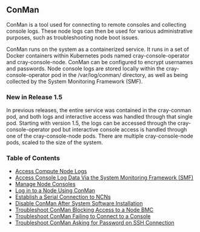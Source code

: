 ## ConMan

ConMan is a tool used for connecting to remote consoles and collecting console logs. These node logs can then be used for various administrative purposes, such as troubleshooting node boot issues.

ConMan runs on the system as a containerized service. It runs in a set of Docker containers within Kubernetes pods named cray-console-operator and cray-console-node. ConMan can be configured to encrypt usernames and passwords. Node console logs are stored locally within the cray-console-operator pod in the /var/log/conman/ directory, as well as being collected by the System Monitoring Framework \(SMF\).

### New in Release 1.5

In previous releases, the entire service was contained in the cray-conman pod, and both logs and interactive access was handled through that single pod. Starting with version 1.5, the logs can be accessed through the cray-console-operator pod but interactive console access is handled through one of the cray-console-node pods. There are multiple cray-console-node pods, scaled to the size of the system.

### Table of Contents

* [Access Compute Node Logs](Access_Compute_Node_Logs.md)
* [Access Console Log Data Via the System Monitoring Framework (SMF)](Access_Console_Log_Data_Via_the_System_Monitoring_Framework_SMF.md)
* [Manage Node Consoles](Manage_Node_Consoles.md)
* [Log in to a Node Using ConMan](Log_in_to_a_Node_Using_ConMan.md)
* [Establish a Serial Connection to NCNs](Establish_a_Serial_Connection_to_NCNs.md)
* [Disable ConMan After System Software Installation](Disable_ConMan_After_System_Software_Installation.md)
* [Troubleshoot ConMan Blocking Access to a Node BMC](Troubleshoot_ConMan_Blocking_Access_to_a_Node_BMC.md)
* [Troubleshoot ConMan Failing to Connect to a Console](Troubleshoot_ConMan_Failing_to_Connect_to_a_Console.md)
* [Troubleshoot ConMan Asking for Password on SSH Connection](Troubleshoot_ConMan_Asking_for_Password_on_SSH_Connection.md)
